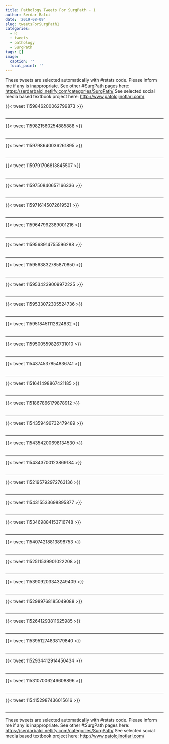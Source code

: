 ```yaml
---
title: Pathology Tweets For SurgPath - 1
author: Serdar Balci
date: '2019-08-09'
slug: tweetsForSurgPath1
categories:
  - R
  - tweets
  - pathology
  - SurgPath
tags: []
image:
  caption: ''
  focal_point: ''
---
```



These tweets are selected automatically with #rstats code. Please inform me if any is inappropriate.
See other #SurgPath pages here: https://serdarbalci.netlify.com/categories/SurgPath/ 
See selected social media based textbook project here: http://www.patolojinotlari.com/

{{< tweet 1159846200062799873 >}}
<br>
<br>
<hr>
{{< tweet 1159821560254885888 >}}
<br>
<br>
<hr>
{{< tweet 1159798640036261895 >}}
<br>
<br>
<hr>
{{< tweet 1159791706813845507 >}}
<br>
<br>
<hr>
{{< tweet 1159750840657166336 >}}
<br>
<br>
<hr>
{{< tweet 1159716145072619521 >}}
<br>
<br>
<hr>
{{< tweet 1159647992389001216 >}}
<br>
<br>
<hr>
{{< tweet 1159568914755596288 >}}
<br>
<br>
<hr>
{{< tweet 1159563832785870850 >}}
<br>
<br>
<hr>
{{< tweet 1159534239009972225 >}}
<br>
<br>
<hr>
{{< tweet 1159533072305524736 >}}
<br>
<br>
<hr>
{{< tweet 1159518451112824832 >}}
<br>
<br>
<hr>
{{< tweet 1159500559826731010 >}}
<br>
<br>
<hr>
{{< tweet 1154374537854836741 >}}
<br>
<br>
<hr>
{{< tweet 1151641498867421185 >}}
<br>
<br>
<hr>
{{< tweet 1151867866179878912 >}}
<br>
<br>
<hr>
{{< tweet 1154359496732479489 >}}
<br>
<br>
<hr>
{{< tweet 1154354200698134530 >}}
<br>
<br>
<hr>
{{< tweet 1154343700123869184 >}}
<br>
<br>
<hr>
{{< tweet 1152195792972763136 >}}
<br>
<br>
<hr>
{{< tweet 1154315533698895877 >}}
<br>
<br>
<hr>
{{< tweet 1153469884153716748 >}}
<br>
<br>
<hr>
{{< tweet 1154074218813898753 >}}
<br>
<br>
<hr>
{{< tweet 1152511539901022208 >}}
<br>
<br>
<hr>
{{< tweet 1153909203343249409 >}}
<br>
<br>
<hr>
{{< tweet 1152989768185049088 >}}
<br>
<br>
<hr>
{{< tweet 1152641293811625985 >}}
<br>
<br>
<hr>
{{< tweet 1153951274838179840 >}}
<br>
<br>
<hr>
{{< tweet 1152934412914450434 >}}
<br>
<br>
<hr>
{{< tweet 1153107006246608896 >}}
<br>
<br>
<hr>
{{< tweet 1154152987436015616 >}}
<br>
<br>
<hr>


These tweets are selected automatically with #rstats code. Please inform me if any is inappropriate.
See other #SurgPath pages here: https://serdarbalci.netlify.com/categories/SurgPath/ 
See selected social media based textbook project here: http://www.patolojinotlari.com/
